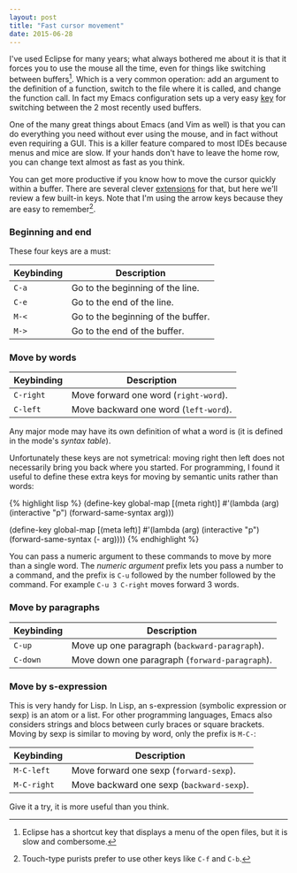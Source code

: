 ```yaml
---
layout: post
title: "Fast cursor movement"
date: 2015-06-28
---
```


I've used Eclipse for many years; what always bothered me about it is that it
forces you to use the mouse all the time, even for things like switching
between buffers[^fn-eclipse_shortcut]. Which is a very common operation: add an
argument to the definition of a function, switch to the file where it is
called, and change the function call. In fact my Emacs configuration sets up a
very easy [key](https://github.com/philippe-grenet/exordium#keymap) for
switching between the 2 most recently used buffers.

One of the many great things about Emacs (and Vim as well) is that you can do
everything you need without ever using the mouse, and in fact without even
requiring a GUI. This is a killer feature compared to most IDEs because menus
and mice are slow. If your hands don't have to leave the home row, you can
change text almost as fast as you think.

You can get more productive if you know how to move the cursor quickly within a
buffer. There are several clever [extensions](http://emacsrocks.com/e10.html)
for that, but here we'll review a few built-in keys. Note that I'm using the
arrow keys because they are easy to remember[^fn-arrow_keys].

### Beginning and end

These four keys are a must:

Keybinding           | Description
---------------------|---------------------------------------------------------
`C-a`                | Go to the beginning of the line.
`C-e`                | Go to the end of the line.
`M-<`                | Go to the beginning of the buffer.
`M->`                | Go to the end of the buffer.

### Move by words

Keybinding           | Description
---------------------|---------------------------------------------------------
`C-right`            | Move forward one word (`right-word`).
`C-left`             | Move backward one word (`left-word`).

Any major mode may have its own definition of what a word is (it is defined in
the mode's *syntax table*).

Unfortunately these keys are not symetrical: moving right then left does not
necessarily bring you back where you started. For programming, I found it
useful to define these extra keys for moving by semantic units rather than
words:

{% highlight lisp %}
(define-key global-map [(meta right)]
  #'(lambda (arg)
    (interactive "p")
    (forward-same-syntax arg)))

(define-key global-map [(meta left)]
  #'(lambda (arg)
      (interactive "p")
      (forward-same-syntax (- arg))))
{% endhighlight %}


You can pass a numeric argument to these commands to move by more than a single
word. The *numeric argument* prefix lets you pass a number to a command, and
the prefix is `C-u` followed by the number followed by the command. For example
`C-u 3 C-right` moves forward 3 words.

### Move by paragraphs

Keybinding           | Description
---------------------|---------------------------------------------------------
`C-up`               | Move up one paragraph (`backward-paragraph`).
`C-down`             | Move down one paragraph (`forward-paragraph`).

### Move by s-expression

This is very handy for Lisp. In Lisp, an s-expression (symbolic expression or
sexp) is an atom or a list. For other programming languages, Emacs also
considers strings and blocs between curly braces or square brackets. Moving by
sexp is similar to moving by word, only the prefix is `M-C-`:

Keybinding           | Description
---------------------|---------------------------------------------------------
`M-C-left`           | Move forward one sexp (`forward-sexp`).
`M-C-right`          | Move backward one sexp (`backward-sexp`).

Give it a try, it is more useful than you think.

[^fn-eclipse_shortcut]: Eclipse has a shortcut key that displays a menu of the open files, but it is slow and combersome.

[^fn-arrow_keys]: Touch-type purists prefer to use other keys like `C-f` and `C-b`.
